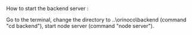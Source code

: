 How to start the backend server :

Go to the terminal,
change the directory to ..\orinoco\backend 	(command "cd backend"), 
start node server				(command "node server").